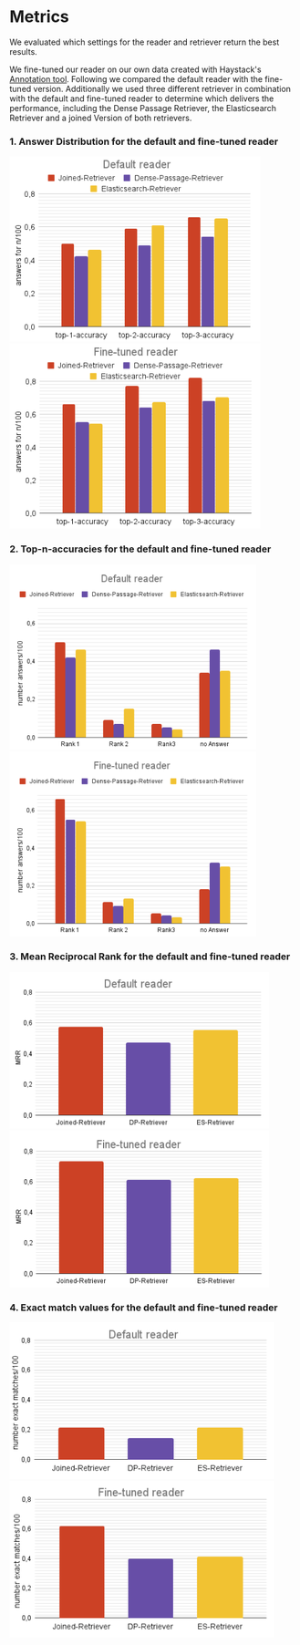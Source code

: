 # Metrics

We evaluated which settings for the reader and retriever return the best results.

We fine-tuned our reader on our own data created with Haystack's [Annotation tool](https://haystack.deepset.ai/guides/annotation).
Following we compared the default reader with the fine-tuned version.
Additionally we used three different retriever in combination with the default and fine-tuned reader to determine which delivers the performance, including the Dense Passage Retriever, the Elasticsearch Retriever and a joined Version of both retrievers.


### 1.  Answer Distribution for the default and fine-tuned reader

<img height="325" src="images/accuracy-default.png"> <img height="325" src="images/accuracy-fine-tuned.png">

### 2.  Top-n-accuracies for the default and fine-tuned reader

<img height="325" src="images/default-answer-distribution.png"> <img height="325" src="images/fine-tuned-answer-distribution.png">

### 3.  Mean Reciprocal Rank for the default and fine-tuned reader

<img height="275" src="images/mrr_default.png"> <img height="275" src="images/mrr_fine_tuned.png">

### 4.  Exact match values for the default and fine-tuned reader

<img height="275" src="images/exact_match_default.png"> <img height="275" src="images/exact_match_fine_tuned.png">


